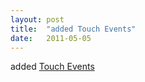 ```yaml
---
layout: post
title:  "added Touch Events"
date:   2011-05-05
---
```


added [Touch Events](http://www.w3.org/TR/touch-events)

